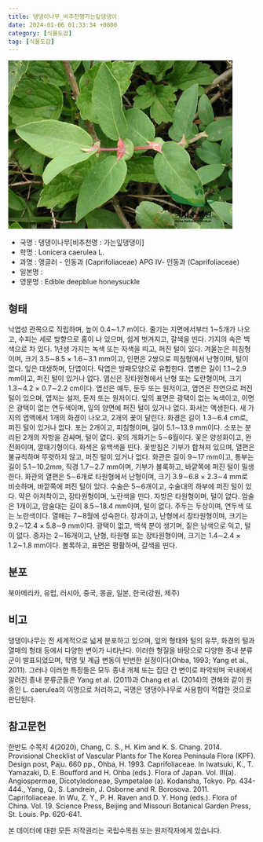 ```yaml
---
title: 댕댕이나무_비추천명가는잎댕댕이
date: 2024-01-06 01:33:34 +0800
category: [식물도감]
tag: [식물도감]
---
```




![댕댕이나무[비추천명 : 가는잎댕댕이]](/assets/img/fileUpload/plants/basic/Caprifoliaceae/Lonicera/16340/16340_1_th2.jpg)
- 국명 : 댕댕이나무[비추천명 : 가는잎댕댕이]
- 학명 : Lonicera caerulea L.
- 과명 : 앵글러 - 인동과 (Caprifoliaceae) APG Ⅳ- 인동과 (Caprifoliaceae)
- 일본명 : 
- 영문명 : Edible deepblue honeysuckle


## 형태
낙엽성 관목으로 직립하며, 높이 0.4∼1.7 m이다. 줄기는 지면에서부터 1∼5개가 나오고, 수피는 세로 방향으로 홈이 나 있으며, 쉽게 벗겨지고, 갈색을 띤다. 가지의 속은 백색으로 차 있다. 1년생 가지는 녹색 또는 자색을 띠고, 퍼진 털이 있다. 겨울눈은 피침형이며, 크기 3.5∼8.5 × 1.6∼3.1 mm이고, 인편은 2쌍으로 피침형에서 난형이며, 털이 없다. 잎은 대생하며, 단엽이다. 탁엽은 방패모양으로 유합한다. 엽병은 길이 1.1∼2.9 mm이고, 퍼진 털이 있거나 없다. 엽신은 장타원형에서 난형 또는 도란형이며, 크기 1.3∼4.2 × 0.7∼2.2 cm이다. 엽선은 예두, 둔두 또는 원저이고, 엽연은 전연으로 퍼진 털이 있으며, 엽저는 설저, 둔저 또는 원저이다. 잎의 표면은 광택이 없는 녹색이고, 이면은 광택이 없는 연두색이며, 잎의 양면에 퍼진 털이 있거나 없다. 화서는 액생한다. 새 가지의 엽액에서 1개의 화경이 나오고, 2개의 꽃이 달린다. 화경은 길이 1.3∼6.4 cm로, 퍼진 털이 있거나 없다. 포는 2개이고, 피침형이며, 길이 5.1∼13.9 mm이다. 소포는 분리된 2개의 자방을 감싸며, 털이 없다. 꽃의 개화기는 5∼6월이다. 꽃은 양성화이고, 완전화이며, 깔때기형이다. 화색은 유백색을 띤다. 꽃받침은 기부가 합쳐져 있으며, 열편은 불규칙하며 뚜렷하지 않고, 퍼진 털이 있거나 없다. 화관은 길이 9∼17 mm이고, 통부는 길이 5.1∼10.2mm, 직경 1.7∼2.7 mm이며, 기부가 볼록하고, 바깥쪽에 퍼진 털이 밀생한다. 화관의 열편은 5∼6개로 타원형에서 난형이며, 크기 3.9∼6.8 × 2.3∼4 mm로 비슷하며, 바깥쪽에 퍼진 털이 있다. 수술은 5∼6개이고, 수술대의 하부에 퍼진 털이 있다. 약은 아저착이고, 장타원형이며, 노란색을 띤다. 자방은 타원형이며, 털이 없다. 암술은 1개이고, 암술대는 길이 8.5∼18.4 mm이며, 털이 없다. 주두는 두상이며, 연두색 또는 노란색이다. 열매는 7∼8월에 성숙한다. 장과이고, 난형에서 장타원형이며, 크기는 9.2∼12.4 × 5.8∼9 mm이다. 광택이 없고, 백색 분이 생기며, 짙은 남색으로 익고, 털이 없다. 종자는 2∼16개이고, 난형, 타원형 또는 장타원형이며, 크기는 1.4∼2.4 × 1.2∼1.8 mm이다. 볼록하고, 표면은 평활하며, 갈색을 띤다.
## 분포
북아메리카, 유럽, 러시아, 중국, 몽골, 일본, 한국(강원, 제주)
## 비고
댕댕이나무는 전 세계적으로 넓게 분포하고 있으며, 잎의 형태와 털의 유무, 화경의 털과 열매의 형태 등에서 다양한 변이가 나타난다. 이러한 형질을 바탕으로 다양한 종내 분류군이 발표되었으며, 학명 및 계급 변동이 빈번한 실정이다(Ohba, 1993; Yang et al., 2011). 그러나 이러한 특징들은 모두 종내 개체 또는 집단 간 변이로 파악되며 국내에서 알려진 종내 분류군들은 Yang et al. (2011)과 Chang et al. (2014)의 견해와 같이 원종인 L. caerulea의 이명으로 처리하고, 국명은 댕댕이나무로 사용함이 적합한 것으로 판단된다.
## 참고문헌
한반도 수목지 4(2020), Chang, C. S., H. Kim and K. S. Chang. 2014. Provisional Checklist of Vascular Plants for The Korea Peninsula Flora (KPF). Design post, Paju. 660 pp., Ohba, H. 1993. Caprifoliaceae. In Iwatsuki, K., T. Yamazaki, D. E. Boufford and H. Ohba (eds.). Flora of Japan. Vol. III(a). Angiospermae, Dicotyledoneae, Sympetalae (a). Kodansha, Tokyo. Pp. 434-444., Yang, Q., S. Landrein, J. Osborne and R. Borosova. 2011. Caprifoliaceae. In Wu, Z. Y., P. H. Raven and D. Y. Hong (eds.). Flora of China. Vol. 19. Science Press, Beijing and Missouri Botanical Garden Press, St. Louis. Pp. 620-641.






본 데이터에 대한 모든 저작권리는 국립수목원 또는 원저작자에게 있습니다.
